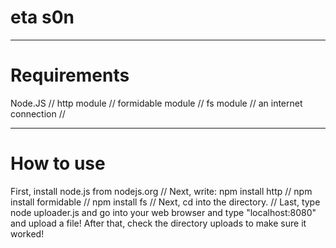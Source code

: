 # eta s0n
------

# Requirements

Node.JS //
http module //
formidable module //
fs module //
an internet connection //

--------------------------
# How to use

First, install node.js from nodejs.org // Next, write: npm install http // npm install formidable // npm install fs // Next, cd into the directory. // Last, type node uploader.js and go into your web browser and type "localhost:8080" and upload a file! After that, check the directory uploads to make sure it worked!
